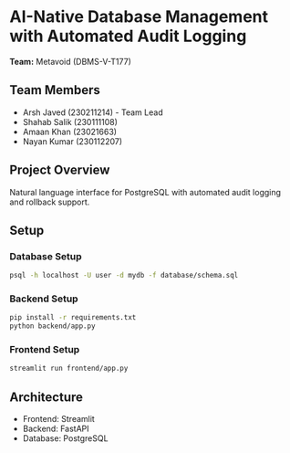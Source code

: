 # AI-Native Database Management with Automated Audit Logging

**Team:** Metavoid (DBMS-V-T177)

## Team Members
- Arsh Javed (230211214) - Team Lead
- Shahab Salik (230111108)
- Amaan Khan (23021663)
- Nayan Kumar (230112207)

## Project Overview
Natural language interface for PostgreSQL with automated audit logging and rollback support.

## Setup

### Database Setup
```bash
psql -h localhost -U user -d mydb -f database/schema.sql
```

### Backend Setup
```bash
pip install -r requirements.txt
python backend/app.py
```

### Frontend Setup
```bash
streamlit run frontend/app.py
```

## Architecture
- Frontend: Streamlit
- Backend: FastAPI
- Database: PostgreSQL
